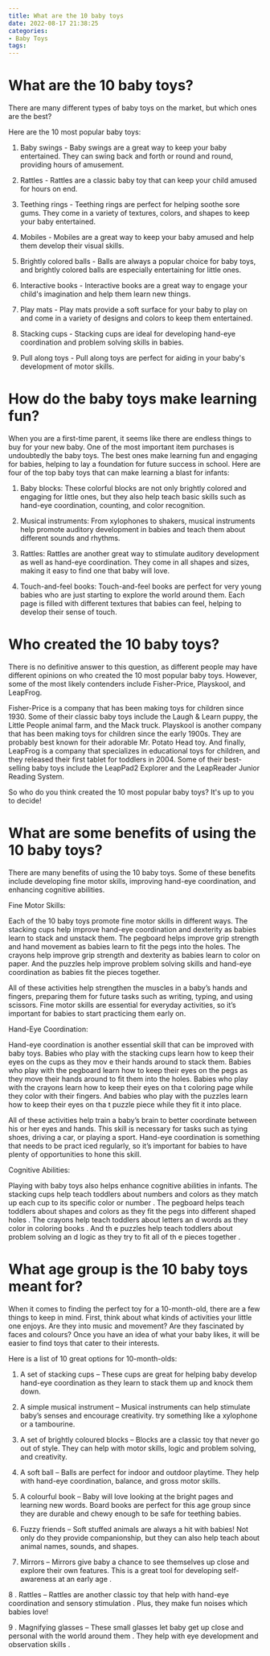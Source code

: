 ```yaml
---
title: What are the 10 baby toys
date: 2022-08-17 21:38:25
categories:
- Baby Toys
tags:
---
```



#  What are the 10 baby toys?

There are many different types of baby toys on the market, but which ones are the best?

Here are the 10 most popular baby toys:

1. Baby swings - Baby swings are a great way to keep your baby entertained. They can swing back and forth or round and round, providing hours of amusement.

2. Rattles - Rattles are a classic baby toy that can keep your child amused for hours on end.

3. Teething rings - Teething rings are perfect for helping soothe sore gums. They come in a variety of textures, colors, and shapes to keep your baby entertained.

4. Mobiles - Mobiles are a great way to keep your baby amused and help them develop their visual skills.

5. Brightly colored balls - Balls are always a popular choice for baby toys, and brightly colored balls are especially entertaining for little ones.

6. Interactive books - Interactive books are a great way to engage your child's imagination and help them learn new things.

7. Play mats - Play mats provide a soft surface for your baby to play on and come in a variety of designs and colors to keep them entertained.

8. Stacking cups - Stacking cups are ideal for developing hand-eye coordination and problem solving skills in babies.

9. Pull along toys - Pull along toys are perfect for aiding in your baby's development of motor skills.

#  How do the baby toys make learning fun?

When you are a first-time parent, it seems like there are endless things to buy for your new baby. One of the most important item purchases is undoubtedly the baby toys. The best ones make learning fun and engaging for babies, helping to lay a foundation for future success in school. Here are four of the top baby toys that can make learning a blast for infants:

1. Baby blocks: These colorful blocks are not only brightly colored and engaging for little ones, but they also help teach basic skills such as hand-eye coordination, counting, and color recognition.

2. Musical instruments: From xylophones to shakers, musical instruments help promote auditory development in babies and teach them about different sounds and rhythms.

3. Rattles: Rattles are another great way to stimulate auditory development as well as hand-eye coordination. They come in all shapes and sizes, making it easy to find one that baby will love.

4. Touch-and-feel books: Touch-and-feel books are perfect for very young babies who are just starting to explore the world around them. Each page is filled with different textures that babies can feel, helping to develop their sense of touch.

#  Who created the 10 baby toys?

There is no definitive answer to this question, as different people may have different opinions on who created the 10 most popular baby toys. However, some of the most likely contenders include Fisher-Price, Playskool, and LeapFrog.

Fisher-Price is a company that has been making toys for children since 1930. Some of their classic baby toys include the Laugh & Learn puppy, the Little People animal farm, and the Mack truck. Playskool is another company that has been making toys for children since the early 1900s. They are probably best known for their adorable Mr. Potato Head toy. And finally, LeapFrog is a company that specializes in educational toys for children, and they released their first tablet for toddlers in 2004. Some of their best-selling baby toys include the LeapPad2 Explorer and the LeapReader Junior Reading System.

So who do you think created the 10 most popular baby toys? It's up to you to decide!

#  What are some benefits of using the 10 baby toys?

There are many benefits of using the 10 baby toys. Some of these benefits include developing fine motor skills, improving hand-eye coordination, and enhancing cognitive abilities.

Fine Motor Skills:

Each of the 10 baby toys promote fine motor skills in different ways. The stacking cups help improve hand-eye coordination and dexterity as babies learn to stack and unstack them. The pegboard helps improve grip strength and hand movement as babies learn to fit the pegs into the holes. The crayons help improve grip strength and dexterity as babies learn to color on paper. And the puzzles help improve problem solving skills and hand-eye coordination as babies fit the pieces together.

All of these activities help strengthen the muscles in a baby’s hands and fingers, preparing them for future tasks such as writing, typing, and using scissors. Fine motor skills are essential for everyday activities, so it’s important for babies to start practicing them early on.

Hand-Eye Coordination:

Hand-eye coordination is another essential skill that can be improved with baby toys. Babies who play with the stacking cups learn how to keep their eyes on the cups as they mov e their hands around to stack them. Babies who play with the pegboard learn how to keep their eyes on the pegs as they move their hands around to fit them into the holes. Babies who play with the crayons learn how to keep their eyes on tha t coloring page while they color with their fingers. And babies who play with the puzzles learn how to keep their eyes on tha t puzzle piece while they fit it into place.

All of these activities help train a baby’s brain to better coordinate between his or her eyes and hands. This skill is necessary for tasks such as tying shoes, driving a car, or playing a sport. Hand-eye coordination is something that needs to be pract iced regularly, so it’s important for babies to have plenty of opportunities to hone this skill.

Cognitive Abilities:

Playing with baby toys also helps enhance cognitive abilities in infants. The stacking cups help teach toddlers about numbers and colors as they match up each cup to its specific color or number . The pegboard helps teach toddlers about shapes and colors as they fit the pegs into different shaped holes . The crayons help teach toddlers about letters an d words as they color in coloring books . And th e puzzles help teach toddlers about problem solving an d logic as they try to fit all of th e pieces together .

#  What age group is the 10 baby toys meant for?

When it comes to finding the perfect toy for a 10-month-old, there are a few things to keep in mind. First, think about what kinds of activities your little one enjoys. Are they into music and movement? Are they fascinated by faces and colours? Once you have an idea of what your baby likes, it will be easier to find toys that cater to their interests.

Here is a list of 10 great options for 10-month-olds:

1. A set of stacking cups – These cups are great for helping baby develop hand-eye coordination as they learn to stack them up and knock them down.

2. A simple musical instrument – Musical instruments can help stimulate baby’s senses and encourage creativity. try something like a xylophone or a tambourine.

3. A set of brightly coloured blocks – Blocks are a classic toy that never go out of style. They can help with motor skills, logic and problem solving, and creativity.

4. A soft ball – Balls are perfect for indoor and outdoor playtime. They help with hand-eye coordination, balance, and gross motor skills.

5. A colourful book – Baby will love looking at the bright pages and learning new words. Board books are perfect for this age group since they are durable and chewy enough to be safe for teething babies.

6. Fuzzy friends – Soft stuffed animals are always a hit with babies! Not only do they provide companionship, but they can also help teach about animal names, sounds, and shapes.

7. Mirrors – Mirrors give baby a chance to see themselves up close and explore their own features. This is a great tool for developing self-awareness at an early age .

8 . Rattles – Rattles are another classic toy that help with hand-eye coordination and sensory stimulation . Plus, they make fun noises which babies love!

9 . Magnifying glasses – These small glasses let baby get up close and personal with the world around them . They help with eye development and observation skills .